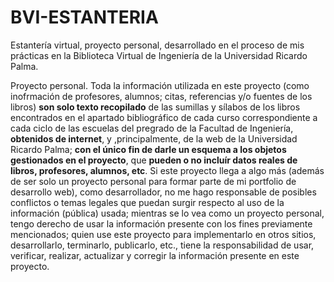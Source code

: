 # BVI-ESTANTERIA

Estantería virtual, proyecto personal, desarrollado en el proceso de mis prácticas en la Biblioteca Virtual de Ingeniería de la Universidad Ricardo Palma.

Proyecto personal. Toda la información utilizada en este proyecto (como inofrmación de profesores, alumnos; citas, referencias y/o fuentes de los libros) **son solo texto recopilado** de las sumillas y sílabos de los libros encontrados en el apartado bibliográfico de cada curso correspondiente a cada ciclo de las escuelas del pregrado de la Facultad de Ingeniería, **obtenidos de internet**, y ,principalmente, de la web de la Universidad Ricardo Palma; **con el único fin de darle un esquema a los objetos gestionados en el proyecto**, que **pueden o no incluír datos reales de libros, profesores, alumnos, etc**. Si este proyecto llega a algo más (además de ser solo un proyecto personal para formar parte de mi portfolio de desarrollo web), como desarrollador, no me hago responsable de posibles conflictos o temas legales que puedan surgir respecto al uso de la información (pública) usada; mientras se lo vea como un proyecto personal, tengo derecho de usar la información presente con los fines previamente mencionados; quien use este proyecto para implementarlo en otros sitios, desarrollarlo, terminarlo, publicarlo, etc., tiene la responsabilidad de usar, verificar, realizar, actualizar y corregir la información presente en este proyecto.
